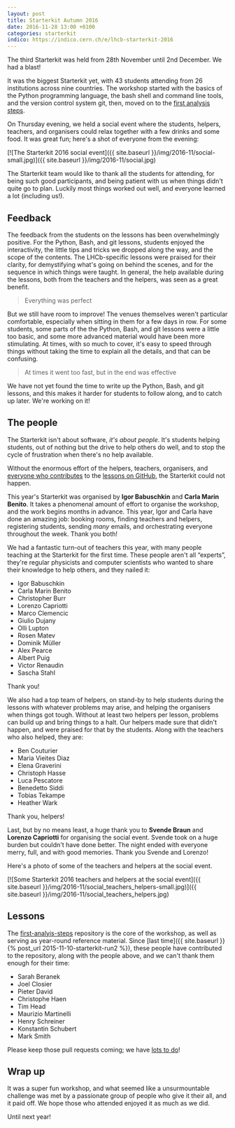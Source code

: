 ```yaml
---
layout: post
title: Starterkit Autumn 2016
date: 2016-11-28 13:00 +0100
categories: starterkit
indico: https://indico.cern.ch/e/lhcb-starterkit-2016
---
```


The third Starterkit was held from 28th November until 2nd December.
We had a blast!

It was the biggest Starterkit yet, with 43 students attending from 26 
institutions across nine countries. The workshop started with the basics of the 
Python programming language, the bash shell and command line tools, and the 
version control system git, then, moved on to the [first analysis 
steps][first-ana-steps].

On Thursday evening, we held a social event where the students, helpers, 
teachers, and organisers could relax together with a few drinks and some food.
It was great fun; here's a shot of everyone from the evening:

[![The Starterkit 2016 social event]({{ site.baseurl }}/img/2016-11/social-small.jpg)]({{ site.baseurl }}/img/2016-11/social.jpg)

The Starterkit team would like to thank all the students for attending, for 
being such good participants, and being patient with us when things didn't 
quite go to plan. Luckily most things worked out well, and everyone learned a 
lot (including us!).

## Feedback

The feedback from the students on the lessons has been overwhelmingly positive. 
For the Python, Bash, and git lessons, students enjoyed the interactivity, the 
little tips and tricks we dropped along the way, and the scope of the contents. 
The LHCb-specific lessons were praised for their clarity, for demystifying 
what's going on behind the scenes, and for the sequence in which things were 
taught. In general, the help available during the lessons, both from the 
teachers and the helpers, was seen as a great benefit.

> Everything was perfect

But we still have room to improve! The venues themselves weren't particular 
comfortable, especially when sitting in them for a few days in row. For some 
students, some parts of the the Python, Bash, and git lessons were a little too 
basic, and some more advanced material would have been more stimulating. At 
times, with so much to cover, it's easy to speed through things without taking 
the time to explain all the details, and that can be confusing.

> At times it went too fast, but in the end was effective

We have not yet found the time to write up the Python, Bash, and git lessons, 
and this makes it harder for students to follow along, and to catch up later.
We're working on it!

## The people

The Starterkit isn't about software, _it's about people_. It's students helping 
students, out of nothing but the drive to help others do well, and to stop the 
cycle of frustration when there's no help available.

Without the enormous effort of the helpers, teachers, organisers, and [everyone 
who contributes][first-ana-contributors] to the [lessons on 
GitHub][first-ana-steps], the Starterkit could not happen.

This year's Starterkit was organised by **Igor Babuschkin** and **Carla Marin 
Benito**.  It takes a phenomenal amount of effort to organise the workshop, and 
the work begins months in advance. This year, Igor and Carla have done an 
amazing job: booking rooms, finding teachers and helpers, registering students, 
sending _many_ emails, and orchestrating everyone throughout the week. Thank 
you both!

We had a fantastic turn-out of teachers this year, with many people teaching at 
the Starterkit for the first time. These people aren't all “experts”, they're 
regular physicists and computer scientists who wanted to share their knowledge 
to help others, and they nailed it:

* Igor Babuschkin
* Carla Marin Benito
* Christopher Burr
* Lorenzo Capriotti
* Marco Clemencic
* Giulio Dujany
* Olli Lupton
* Rosen Matev
* Dominik Müller
* Alex Pearce
* Albert Puig
* Victor Renaudin
* Sascha Stahl

Thank you!

We also had a top team of helpers, on stand-by to help students during the 
lessons with whatever problems may arise, and helping the organisers when 
things got tough. Without at least two helpers per lesson, problems can build 
up and bring things to a halt.
Our helpers made sure that didn't happen, and were praised for that by the 
students. Along with the teachers who also helped, they are:

* Ben Couturier
* Maria Vieites Diaz
* Elena Graverini
* Christoph Hasse
* Luca Pescatore
* Benedetto Siddi
* Tobias Tekampe
* Heather Wark

Thank you, helpers!

Last, but by no means least, a huge thank you to **Svende Braun** and **Lorenzo 
Capriotti** for organising the social event. Svende took on a huge burden but 
couldn't have done better. The night ended with everyone merry, full, and with 
good memories.  Thank you Svende and Lorenzo!

Here's a photo of some of the teachers and helpers at the social event.

[![Some Starterkit 2016 teachers and helpers at the social event]({{ site.baseurl }}/img/2016-11/social_teachers_helpers-small.jpg)]({{ site.baseurl }}/img/2016-11/social_teachers_helpers.jpg)

## Lessons

The [first-analyis-steps][first-ana-steps] repository is the core of the 
workshop, as well as serving as year-round reference material. Since [last 
time]({{ site.baseurl }}{% post_url 2015-11-10-starterkit-run2 %}), these 
people have contributed to the repository, along with the people above, and we 
can't thank them enough for their time:

* Sarah Beranek
* Joel Closier
* Pieter David
* Christophe Haen
* Tim Head
* Maurizio Martinelli
* Henry Schreiner
* Konstantin Schubert
* Mark Smith

Please keep those pull requests coming; we have [lots to do][first-ana-issues]!

## Wrap up

It was a super fun workshop, and what seemed like a unsurmountable challenge 
was met by a passionate group of people who give it their all, and it paid off. 
We hope those who attended enjoyed it as much as we did.

Until next year!

[first-ana-steps]: https://lhcb.github.io/first-analysis-steps/
[first-ana-contributors]: https://github.com/lhcb/first-analysis-steps/graphs/contributors
[first-ana-issues]: https://github.com/lhcb/first-analysis-steps/issues
